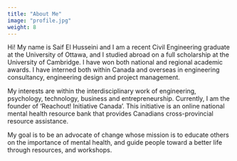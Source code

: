```yaml
---
title: "About Me"
image: "profile.jpg"
weight: 8
---
```


Hi! My name is Saif El Husseini and I am a recent Civil Engineering graduate at the University of Ottawa, and I studied abroad on a full scholarship at the University of Cambridge. I have won both national and regional academic awards. I have interned both within Canada and overseas in engineering consultancy, engineering design and project management.

My interests are within the interdisciplinary work of engineering, psychology, technology, business and entrepreneurship. Currently, I am the founder of ‘Reachout! Initiative Canada’. This initiative is an online national mental health resource bank that provides Canadians cross-provincial resource assistance. 

My goal is to be an advocate of change whose mission is to educate others on the importance of mental health, and guide people toward a better life through resources, and workshops.

